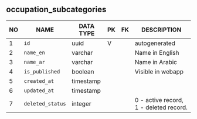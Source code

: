 occupation_subcategories
----------------------------


NO | NAME | DATA TYPE | PK | FK | DESCRIPTION            
---|------|-----------|----|----|-------------
1|`id` | uuid | V |  | autogenerated
2|`name_en` | varchar |  |  | Name in English
3|`name_ar` | varchar |  |  | Name in Arabic
4|`is_published` | boolean |  |  | Visible in webapp
5|`created_at` | timestamp |  |  | 
6|`updated_at` | timestamp |  |  | 
7|`deleted_status` | integer |  |  | 0 - active record, 1 - deleted record.
